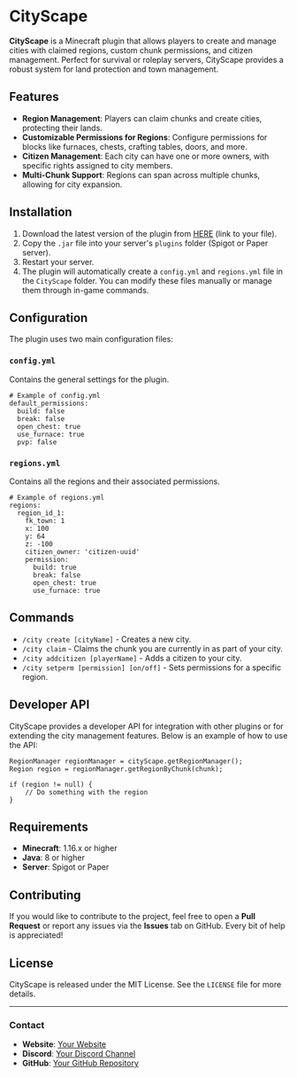 # CityScape

**CityScape** is a Minecraft plugin that allows players to create and manage cities with claimed regions, custom chunk permissions, and citizen management. Perfect for survival or roleplay servers, CityScape provides a robust system for land protection and town management.

## Features

- **Region Management**: Players can claim chunks and create cities, protecting their lands.
- **Customizable Permissions for Regions**: Configure permissions for blocks like furnaces, chests, crafting tables, doors, and more.
- **Citizen Management**: Each city can have one or more owners, with specific rights assigned to city members.
- **Multi-Chunk Support**: Regions can span across multiple chunks, allowing for city expansion.

## Installation

1. Download the latest version of the plugin from [HERE](#) (link to your file).
2. Copy the `.jar` file into your server's `plugins` folder (Spigot or Paper server).
3. Restart your server.
4. The plugin will automatically create a `config.yml` and `regions.yml` file in the `CityScape` folder. You can modify these files manually or manage them through in-game commands.

## Configuration

The plugin uses two main configuration files:

### `config.yml`
Contains the general settings for the plugin.

```yaml:
# Example of config.yml
default_permissions:
  build: false
  break: false
  open_chest: true
  use_furnace: true
  pvp: false
```

### `regions.yml`
Contains all the regions and their associated permissions.

```yaml:
# Example of regions.yml
regions:
  region_id_1:
    fk_town: 1
    x: 100
    y: 64
    z: -100
    citizen_owner: 'citizen-uuid'
    permission:
      build: true
      break: false
      open_chest: true
      use_furnace: true
```

## Commands

- `/city create [cityName]` - Creates a new city.
- `/city claim` - Claims the chunk you are currently in as part of your city.
- `/city addcitizen [playerName]` - Adds a citizen to your city.
- `/city setperm [permission] [on/off]` - Sets permissions for a specific region.

## Developer API

CityScape provides a developer API for integration with other plugins or for extending the city management features. Below is an example of how to use the API:

```java:
RegionManager regionManager = cityScape.getRegionManager();
Region region = regionManager.getRegionByChunk(chunk);

if (region != null) {
    // Do something with the region
}
```

## Requirements

- **Minecraft**: 1.16.x or higher
- **Java**: 8 or higher
- **Server**: Spigot or Paper

## Contributing

If you would like to contribute to the project, feel free to open a **Pull Request** or report any issues via the **Issues** tab on GitHub. Every bit of help is appreciated!

## License

CityScape is released under the MIT License. See the `LICENSE` file for more details.

---

### Contact

- **Website**: [Your Website](#)
- **Discord**: [Your Discord Channel](#)
- **GitHub**: [Your GitHub Repository](#)
```